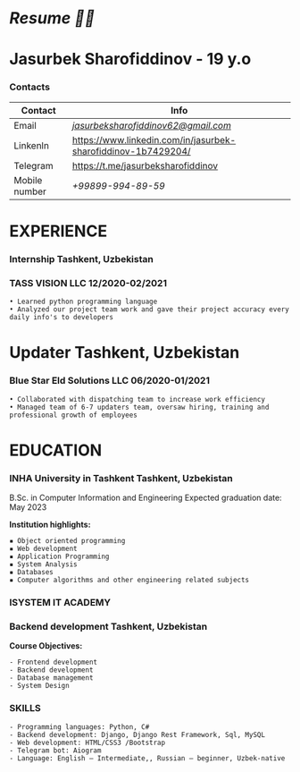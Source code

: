 # *Resume :man_technologist:*
# Jasurbek Sharofiddinov - 19 y.o

### **Contacts**

Contact        | Info
---------------|-----------------------------
Email | *jasurbeksharofiddinov62@gmail.com*
Linkenln | https://www.linkedin.com/in/jasurbek-sharofiddinov-1b7429204/
Telegram | https://t.me/jasurbeksharofiddinov
Mobile number | *+99899-994-89-59*


# EXPERIENCE
### Internship Tashkent, Uzbekistan
### TASS VISION LLC 12/2020-02/2021
  
    • Learned python programming language
    • Analyzed our project team work and gave their project accuracy every daily info's to developers
    
# Updater Tashkent, Uzbekistan
### Blue Star Eld Solutions LLC 06/2020-01/2021
    • Collaborated with dispatching team to increase work efficiency
    • Managed team of 6-7 updaters team, oversaw hiring, training and professional growth of employees
    
# EDUCATION
### INHA University in Tashkent Tashkent, Uzbekistan
B.Sc. in Computer Information and Engineering Expected graduation date: May 2023

**Institution highlights:**

    ▪︎ Object oriented programming 
    ▪︎ Web development 
    ▪︎ Application Programming 
    ▪︎ System Analysis
    ▪︎ Databases
    ▪︎ Computer algorithms and other engineering related subjects 

### ISYSTEM IT ACADEMY
### Backend development Tashkent, Uzbekistan

**Course Objectives:**

    - Frontend development
    - Backend development
    - Database management
    - System Design
    
### SKILLS
    - Programming languages: Python, C#
    - Backend development: Django, Django Rest Framework, Sql, MySQL
    - Web development: HTML/CSS3 /Bootstrap
    - Telegram bot: Aiogram
    - Language: English – Intermediate,, Russian – beginner, Uzbek-native
    


